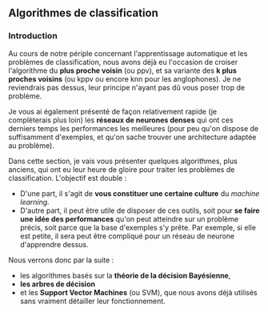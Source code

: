 <script type="text/javascript" async src="//cdn.bootcss.com/mathjax/2.7.0/MathJax.js?config=TeX-AMS-MML_HTMLorMML"></script>
<script type="text/javascript" async src="https://cdnjs.cloudflare.com/ajax/libs/mathjax/2.7.1/MathJax.js?config=TeX-MML-AM_CHTML"></script>

## Algorithmes de classification

### Introduction

Au cours de notre périple concernant l'apprentissage automatique et les
problèmes de classification, nous avons déjà eu l'occasion de croiser
l'algorithme du **plus proche voisin** (ou ppv), et sa variante des
**k plus proches voisins** (ou kppv ou encore knn pour les anglophones).
Je ne reviendrais pas dessus, leur principe n'ayant pas dû vous poser trop de
problème.

Je vous ai également présenté de façon relativement rapide (je complèterais
plus loin) les **réseaux de neurones denses** qui ont ces derniers temps les
performances les meilleures (pour peu qu'on dispose de suffisamment d'exemples,
et qu'on sache trouver une architecture adaptée au problème).

Dans cette section, je vais vous présenter quelques algorithmes, plus anciens,
qui ont eu leur heure de gloire pour traiter les problèmes de classification.
L'objectif est double :

- D'une part, il s'agit de **vous constituer une certaine culture** du
    *machine learning.*
- D'autre part, il peut être utile de disposer de ces outils, soit pour
**se faire une idée des performances** qu'on peut atteindre sur un problème
précis, soit parce que la base d'exemples s'y prête.
Par exemple, si elle est petite, il sera peut être compliqué pour un réseau de
neurone d'apprendre dessus.

Nous verrons donc par la suite :

- les algorithmes basés sur la **théorie de la décision Bayésienne**,
- **les arbres de décision**
- et les **Support Vector Machines** (ou SVM), que nous avons déjà utilisés sans vraiment détailler leur fonctionnement.

